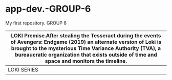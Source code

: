 # app-dev.-GROUP-6
My first repository. GROUP 6

| LOKI Premise.After stealing the Tesseract during the events of Avengers: Endgame (2019) an alternate version of Loki is brought to the mysterious Time Variance Authority (TVA), a bureaucratic organization that exists outside of time and space and monitors the timeline. |
| ----------- |
| LOKI SERIES  | GROUP 6 APP DEV|

 



